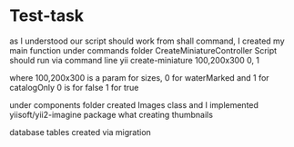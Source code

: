 # Test-task
as I understood our script should work from shall command, I created my main function under commands  folder CreateMiniatureController
Script should run via command line 
yii create-miniature 100,200x300 0, 1

where 100,200x300 is a param for sizes, 0 for waterMarked and 1 for catalogOnly
0 is for false 1 for true

under components folder created Images class and I implemented yiisoft/yii2-imagine package what creating thumbnails

database tables created via migration
